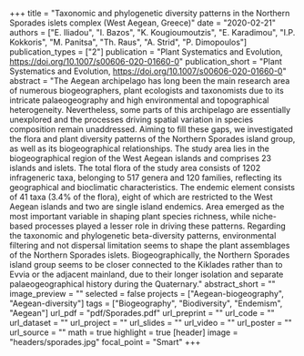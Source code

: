 +++
title = "Taxonomic and phylogenetic diversity patterns in the Northern Sporades islets complex (West Aegean, Greece)"
date = "2020-02-21"
authors = ["E. Iliadou", "I. Bazos", "K. Kougioumoutzis", "E. Karadimou", "I.P. Kokkoris", "M. Panitsa", "Th. Raus", "A. Strid", "P. Dimopoulos"]
publication_types = ["2"]
publication = "Plant Systematics and Evolution, https://doi.org/10.1007/s00606-020-01660-0"
publication_short = "Plant Systematics and Evolution, https://doi.org/10.1007/s00606-020-01660-0"
abstract = "The Aegean archipelago has long been the main research area of numerous biogeographers, plant ecologists and taxonomists due to its intricate palaeogeography and high environmental and topographical heterogeneity. Nevertheless, some parts of this archipelago are essentially unexplored and the processes driving spatial variation in species composition remain unaddressed. Aiming to fill these gaps, we investigated the flora and plant diversity patterns of the Northern Sporades island group, as well as its biogeographical relationships. The study area lies in the biogeographical region of the West Aegean islands and comprises 23 islands and islets. The total flora of the study area consists of 1202 infrageneric taxa, belonging to 517 genera and 120 families, reflecting its geographical and bioclimatic characteristics. The endemic element consists of 41 taxa (3.4% of the flora), eight of which are restricted to the West Aegean islands and two are single island endemics. Area emerged as the most important variable in shaping plant species richness, while niche-based processes played a lesser role in driving these patterns. Regarding the taxonomic and phylogenetic beta-diversity patterns, environmental filtering and not dispersal limitation seems to shape the plant assemblages of the Northern Sporades islets. Biogeographically, the Northern Sporades island group seems to be closer connected to the Kiklades rather than to Evvia or the adjacent mainland, due to their longer isolation and separate palaeogeographical history during the Quaternary."
abstract_short = ""
image_preview = ""
selected = false
projects = ["Aegean-biogeography", "Aegean-diversity"]
tags = ["Biogeography", "Biodiversity", "Endemism", "Aegean"]
url_pdf = "pdf/Sporades.pdf"
url_preprint = ""
url_code = ""
url_dataset = ""
url_project = ""
url_slides = ""
url_video = ""
url_poster = ""
url_source = ""
math = true
highlight = true
[header]
image = "headers/sporades.jpg"
focal_point = "Smart"
+++
